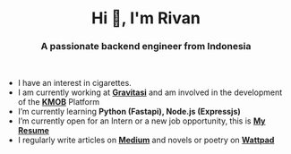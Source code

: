 <h1 align="center">Hi 👋, I'm Rivan</h1>
<h3 align="center">A passionate backend engineer from Indonesia</h3>
<br>
<ul>
 <li>I have an interest in cigarettes.</li>
 <li>I am currently working at <b><a href="https://www.gravitasi.co.id" target="_blank">Gravitasi</a></b> and am involved in the development of the <b><a href="https://www.gravitasi.co.id/portfolio/kmob-pemda-depok" target="_blank">KMOB</a></b> Platform </li>

<li>I’m currently learning <b>Python (Fastapi), Node.js (Expressjs)</b></li>
<li>I’m currently open for an Intern or a new job opportunity, this is <b> <a href="Rivan Nurdin Resume BackEnd Engineer.pdf" target="_blank">My Resume</a></b></li>
<li>I regularly write articles on <b><a href="https://rivannurdin.medium.com" target="_blank"> Medium</a></b> and novels or poetry on <b><a href="https://www.wattpad.com/user/rivannurdin" target="_blank"> Wattpad</a></b></li>
</ul>
